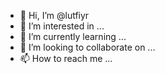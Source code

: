 - 👋 Hi, I’m @lutfiyr
- 👀 I’m interested in ...
- 🌱 I’m currently learning ...
- 💞️ I’m looking to collaborate on ...
- 📫 How to reach me ...

<!---
lutfiyr/lutfiyr is a ✨ special ✨ repository because its `README.md` (this file) appears on your GitHub profile.
You can click the Preview link to take a look at your changes.
--->
